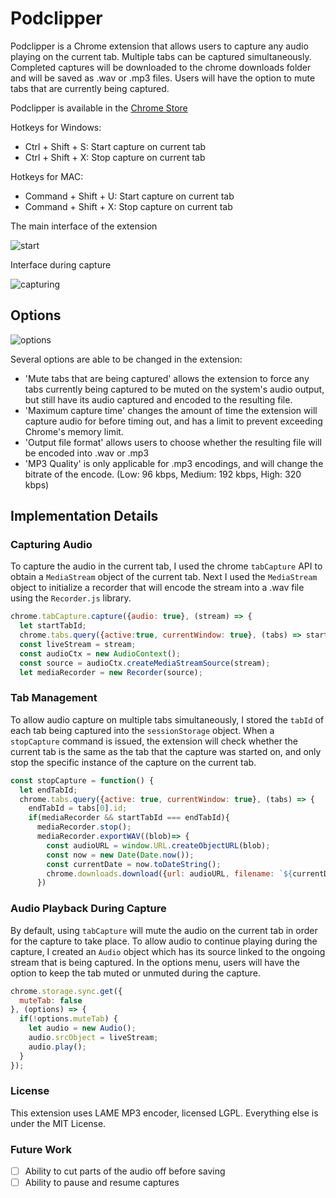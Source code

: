 # Podclipper

Podclipper is a Chrome extension that allows users to capture any audio playing on the current tab. Multiple tabs can be captured simultaneously. Completed captures will be downloaded to the chrome downloads folder and will be saved as .wav or .mp3 files. Users will have the option to mute tabs that are currently being captured.

Podclipper is available in the [Chrome Store](https://chrome.google.com/webstore/detail/chrome-audio-capture/kfokdmfpdnokpmpbjhjbcabgligoelgp)

Hotkeys for Windows:
 - Ctrl + Shift + S: Start capture on current tab
 - Ctrl + Shift + X: Stop capture on current tab

Hotkeys for MAC:
 - Command + Shift + U: Start capture on current tab
 - Command + Shift + X: Stop capture on current tab

 The main interface of the extension

![start]

[start]: ./docs/main.png

Interface during capture

![capturing]

[capturing]: ./docs/capturing.png

## Options

![options]

[options]: ./docs/options.png

Several options are able to be changed in the extension:
- 'Mute tabs that are being captured' allows the extension to force any tabs currently being captured to be muted on the system's audio output, but still have its audio captured and encoded to the resulting file.
- 'Maximum capture time' changes the amount of time the extension will capture audio for before timing out, and has a limit to prevent exceeding Chrome's memory limit.
- 'Output file format' allows users to choose whether the resulting file will be encoded into .wav or .mp3
- 'MP3 Quality' is only applicable for .mp3 encodings, and will change the bitrate of the encode. (Low: 96 kbps, Medium: 192 kbps, High: 320 kbps)

## Implementation Details

### Capturing Audio
To capture the audio in the current tab, I used the chrome `tabCapture` API to obtain a `MediaStream` object of the current tab. Next I used the `MediaStream` object to initialize a recorder that will encode the stream into a .wav file using the `Recorder.js` library.

```javascript
chrome.tabCapture.capture({audio: true}, (stream) => {
  let startTabId;
  chrome.tabs.query({active:true, currentWindow: true}, (tabs) => startTabId = tabs[0].id)
  const liveStream = stream;
  const audioCtx = new AudioContext();
  const source = audioCtx.createMediaStreamSource(stream);
  let mediaRecorder = new Recorder(source);
```

### Tab Management
To allow audio capture on multiple tabs simultaneously, I stored the `tabId` of each tab being captured into the `sessionStorage` object. When a `stopCapture` command is issued, the extension will check whether the current tab is the same as the tab that the capture was started on, and only stop the specific instance of the capture on the current tab.

```javascript
const stopCapture = function() {
  let endTabId;
  chrome.tabs.query({active: true, currentWindow: true}, (tabs) => {
    endTabId = tabs[0].id;
    if(mediaRecorder && startTabId === endTabId){
      mediaRecorder.stop();
      mediaRecorder.exportWAV((blob)=> {
        const audioURL = window.URL.createObjectURL(blob);
        const now = new Date(Date.now());
        const currentDate = now.toDateString();
        chrome.downloads.download({url: audioURL, filename: `${currentDate.replace(/\s/g, "-")} Capture`})
      })
```

### Audio Playback During Capture
By default, using `tabCapture` will mute the audio on the current tab in order for the capture to take place. To allow audio to continue playing during the capture, I created an `Audio` object which has its source linked to the ongoing stream that is being captured. In the options menu, users will have the option to keep the tab muted or unmuted during the capture.

```javascript
chrome.storage.sync.get({
  muteTab: false
}, (options) => {
  if(!options.muteTab) {
    let audio = new Audio();
    audio.srcObject = liveStream;
    audio.play();
  }
});
```

### License
This extension uses LAME MP3 encoder, licensed LGPL.
Everything else is under the MIT License.

### Future Work

- [ ] Ability to cut parts of the audio off before saving
- [ ] Ability to pause and resume captures
